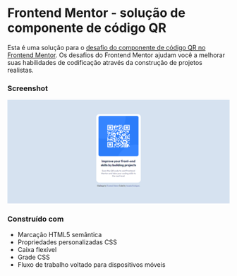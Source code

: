 # Frontend Mentor - solução de componente de código QR

Esta é uma solução para o [desafio do componente de código QR no Frontend Mentor](https://www.frontendmentor.io/challenges/qr-code-component-iux_sIO_H). Os desafios do Frontend Mentor ajudam você a melhorar suas habilidades de codificação através da construção de projetos realistas.

### Screenshot

![](QR-Code-component-print.png)

### Construído com

- Marcação HTML5 semântica
- Propriedades personalizadas CSS
- Caixa flexível
- Grade CSS
- Fluxo de trabalho voltado para dispositivos móveis

